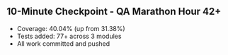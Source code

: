 ## 10-Minute Checkpoint - QA Marathon Hour 42+
- Coverage: 40.04% (up from 31.38%)
- Tests added: 77+ across 3 modules
- All work committed and pushed

